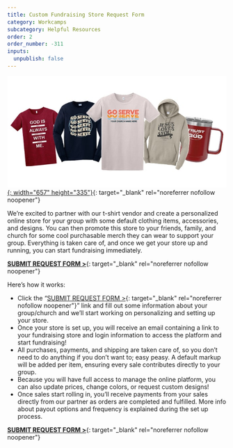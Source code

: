 ```yaml
---
title: Custom Fundraising Store Request Form
category: Workcamps
subcategory: Helpful Resources
order: 2
order_number: -311
inputs:
  unpublish: false
---
```

[![Custom Online Fundraising Store](/uploads/resources-fundraisingheader-min-1.jpg "Image of store products"){: width="657" height="335"}](https://form.jotform.com/topshelfprinters2010/form "Image of store products"){: target="_blank" rel="noreferrer nofollow noopener"}

We’re excited to partner with our t-shirt vendor and create a personalized online store for your group with some default clothing items, accessories, and designs. You can then promote this store to your friends, family, and church for some cool purchasable merch they can wear to support your group. Everything is taken care of, and once we get your store up and running, you can start fundraising immediately.

[**SUBMIT REQUEST FORM &gt;**](https://form.jotform.com/topshelfprinters2010/form){: target="_blank" rel="noreferrer nofollow noopener"}

Here’s how it works:

* Click the “[SUBMIT REQUEST FORM &gt;](https://form.jotform.com/topshelfprinters2010/form "Custom Online Fundraising Store Request Form"){: target="_blank" rel="noreferrer nofollow noopener"}” link and fill out some information about your group/church and we’ll start working on personalizing and setting up your store.
* Once your store is set up, you will receive an email containing a link to your fundraising store and login information to access the platform and start fundraising!
* All purchases, payments, and shipping are taken care of, so you don’t need to do anything if you don’t want to; easy peasy. A default markup will be added per item, ensuring every sale contributes directly to your group.
* Because you will have full access to manage the online platform, you can also update prices, change colors, or request custom designs!
* Once sales start rolling in, you’ll receive payments from your sales directly from our partner as orders are completed and fulfilled. More info about payout options and frequency is explained during the set up process.

[**SUBMIT REQUEST FORM &gt;**](https://form.jotform.com/topshelfprinters2010/form){: target="_blank" rel="noreferrer nofollow noopener"}